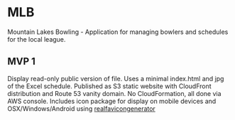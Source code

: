 # MLB
Mountain Lakes Bowling - Application for managing bowlers and schedules for the local league.
## MVP 1
Display read-only public version of file. Uses a minimal index.html and jpg of the Excel schedule. Published as S3 static website with CloudFront distribution and Route 53 vanity domain. No CloudFormation, all done via AWS console. Includes icon package for display on mobile devices and OSX/Windows/Android using [realfavicongenerator](http://realfavicongenerator.net)
